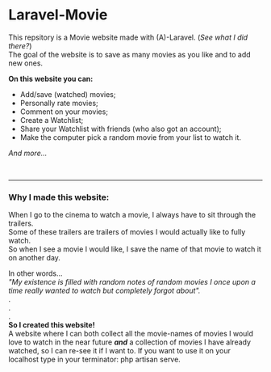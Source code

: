 # Laravel-Movie
This repsitory is a Movie website made with (A)-Laravel.  (_See what I did there?_)
<br>The goal of the website is to save as many movies as you like and to add new ones.

**On this website you can:**
- Add/save (watched) movies;
- Personally rate movies;
- Comment on your movies;
- Create a Watchlist;
- Share your Watchlist with friends (who also got an account);
- Make the computer pick a random movie from your list to watch it.

_And more..._

<br>

---

### Why I made this website:
When I go to the cinema to watch a movie, I always have to sit through the trailers.<br>
Some of these trailers are trailers of movies I would actually like to fully watch. <br>
So when I see a movie I would like, I save the name of that movie to watch it on another day.<br>

In other words... <br>
			_"My existence is filled with random notes of random movies I once upon a time really wanted to watch but completely forgot about"._
<br>
																											.
<br>
																										.
<br>
																										.
<br>
**So I created this website!**
<br>
A website where I can both collect all the movie-names of movies I would love to watch in the near future _**and**_ a collection of movies I have already watched, so I can re-see it if I want to. If you want to use it on your localhost type in your terminator: php artisan serve.

